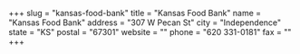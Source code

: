 +++
slug = "kansas-food-bank"
title = "Kansas Food Bank"
name = "Kansas Food Bank"
address = "307 W Pecan St"
city = "Independence"
state = "KS"
postal = "67301"
website = ""
phone = "620 331-0181"
fax = ""
+++
